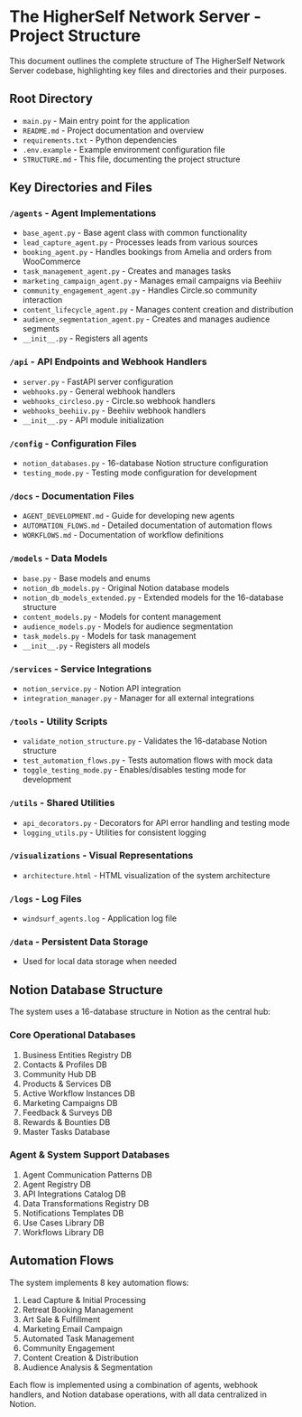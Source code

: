 # The HigherSelf Network Server - Project Structure

This document outlines the complete structure of The HigherSelf Network Server codebase, highlighting key files and directories and their purposes.

## Root Directory

- `main.py` - Main entry point for the application
- `README.md` - Project documentation and overview
- `requirements.txt` - Python dependencies
- `.env.example` - Example environment configuration file
- `STRUCTURE.md` - This file, documenting the project structure

## Key Directories and Files

### `/agents` - Agent Implementations

- `base_agent.py` - Base agent class with common functionality
- `lead_capture_agent.py` - Processes leads from various sources
- `booking_agent.py` - Handles bookings from Amelia and orders from WooCommerce
- `task_management_agent.py` - Creates and manages tasks
- `marketing_campaign_agent.py` - Manages email campaigns via Beehiiv
- `community_engagement_agent.py` - Handles Circle.so community interaction
- `content_lifecycle_agent.py` - Manages content creation and distribution
- `audience_segmentation_agent.py` - Creates and manages audience segments
- `__init__.py` - Registers all agents

### `/api` - API Endpoints and Webhook Handlers

- `server.py` - FastAPI server configuration
- `webhooks.py` - General webhook handlers
- `webhooks_circleso.py` - Circle.so webhook handlers
- `webhooks_beehiiv.py` - Beehiiv webhook handlers
- `__init__.py` - API module initialization

### `/config` - Configuration Files

- `notion_databases.py` - 16-database Notion structure configuration
- `testing_mode.py` - Testing mode configuration for development

### `/docs` - Documentation Files

- `AGENT_DEVELOPMENT.md` - Guide for developing new agents
- `AUTOMATION_FLOWS.md` - Detailed documentation of automation flows
- `WORKFLOWS.md` - Documentation of workflow definitions

### `/models` - Data Models

- `base.py` - Base models and enums
- `notion_db_models.py` - Original Notion database models
- `notion_db_models_extended.py` - Extended models for the 16-database structure
- `content_models.py` - Models for content management
- `audience_models.py` - Models for audience segmentation
- `task_models.py` - Models for task management
- `__init__.py` - Registers all models

### `/services` - Service Integrations

- `notion_service.py` - Notion API integration
- `integration_manager.py` - Manager for all external integrations

### `/tools` - Utility Scripts

- `validate_notion_structure.py` - Validates the 16-database Notion structure
- `test_automation_flows.py` - Tests automation flows with mock data
- `toggle_testing_mode.py` - Enables/disables testing mode for development

### `/utils` - Shared Utilities

- `api_decorators.py` - Decorators for API error handling and testing mode
- `logging_utils.py` - Utilities for consistent logging

### `/visualizations` - Visual Representations

- `architecture.html` - HTML visualization of the system architecture

### `/logs` - Log Files

- `windsurf_agents.log` - Application log file

### `/data` - Persistent Data Storage

- Used for local data storage when needed

## Notion Database Structure

The system uses a 16-database structure in Notion as the central hub:

### Core Operational Databases

1. Business Entities Registry DB
2. Contacts & Profiles DB
3. Community Hub DB
4. Products & Services DB
5. Active Workflow Instances DB
6. Marketing Campaigns DB
7. Feedback & Surveys DB
8. Rewards & Bounties DB
9. Master Tasks Database

### Agent & System Support Databases

1. Agent Communication Patterns DB
2. Agent Registry DB
3. API Integrations Catalog DB
4. Data Transformations Registry DB
5. Notifications Templates DB
6. Use Cases Library DB
7. Workflows Library DB

## Automation Flows

The system implements 8 key automation flows:

1. Lead Capture & Initial Processing
2. Retreat Booking Management
3. Art Sale & Fulfillment
4. Marketing Email Campaign
5. Automated Task Management
6. Community Engagement
7. Content Creation & Distribution 
8. Audience Analysis & Segmentation

Each flow is implemented using a combination of agents, webhook handlers, and Notion database operations, with all data centralized in Notion.
